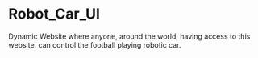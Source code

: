 # Robot_Car_UI
Dynamic Website where anyone, around the world, having access to this website, can control the football playing robotic car.
